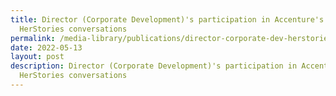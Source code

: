```yaml
---
title: Director (Corporate Development)'s participation in Accenture's
  HerStories conversations
permalink: /media-library/publications/director-corporate-dev-herstories
date: 2022-05-13
layout: post
description: Director (Corporate Development)'s participation in Accenture's
  HerStories conversations
---
```

